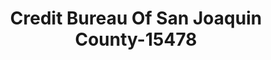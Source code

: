 ---
f_zip-code: 95240
f_state-code: CA
title: Credit Bureau Of San Joaquin County-15478
f_phone: 209-333-1982
f_city-only: Lodi
f_address: Lodi Lodi
f_location-unique-id: '15478'
slug: credit-bureau-of-san-joaquin-county-15478
updated-on: '2024-05-30T13:46:58.046Z'
created-on: '2024-05-30T13:36:59.803Z'
published-on: '2024-05-30T13:54:32.469Z'
f_city-state: cms/city/lodi-ca.md
f_company: cms/company/credit-bureau-of-san-joaquin-county.md
f_state: cms/state/california.md
layout: '[payday-loan].html'
tags: payday-loan
---